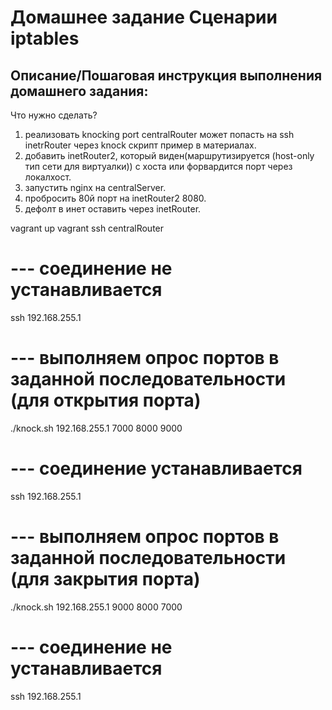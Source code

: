 # Домашнее задание Сценарии iptables

## Описание/Пошаговая инструкция выполнения домашнего задания:

Что нужно сделать?

1. реализовать knocking port
 centralRouter может попасть на ssh inetrRouter через knock скрипт
 пример в материалах.
2. добавить inetRouter2, который виден(маршрутизируется (host-only тип сети для виртуалки)) с хоста или форвардится порт через локалхост.
3. запустить nginx на centralServer.
4. пробросить 80й порт на inetRouter2 8080.
5. дефолт в инет оставить через inetRouter.


vagrant up
vagrant ssh centralRouter
# --- соединение не устанавливается
ssh 192.168.255.1
# --- выполняем опрос портов в заданной последовательности (для открытия порта)
./knock.sh 192.168.255.1 7000 8000 9000
# --- соединение устанавливается
ssh 192.168.255.1
# --- выполняем опрос портов в заданной последовательности (для закрытия порта)
./knock.sh 192.168.255.1 9000 8000 7000
# --- соединение не устанавливается
ssh 192.168.255.1
